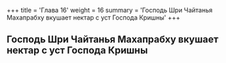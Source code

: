 +++
title = 'Глава 16'
weight = 16
summary = 'Господь Шри Чайтанья Махапрабху вкушает нектар с уст Господа Кришны'
+++
## Господь Шри Чайтанья Махапрабху вкушает нектар с уст Господа Кришны